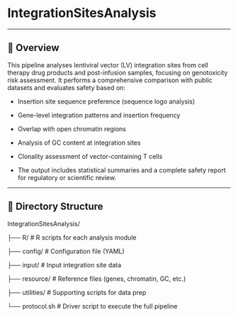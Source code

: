 # IntegrationSitesAnalysis
---
## 🔬 Overview
This pipeline analyses lentiviral vector (LV) integration sites from cell therapy drug products and post-infusion samples, focusing on genotoxicity risk assessment. It performs a comprehensive comparison with public datasets and evaluates safety based on:

- Insertion site sequence preference (sequence logo analysis)

- Gene-level integration patterns and insertion frequency

- Overlap with open chromatin regions

- Analysis of GC content at integration sites

- Clonality assessment of vector-containing T cells

- The output includes statistical summaries and a complete safety report for regulatory or scientific review.

---

## 📁 Directory Structure
IntegrationSitesAnalysis/

├── R/                         # R scripts for each analysis module

├── config/                    # Configuration file (YAML)

├── input/                     # Input integration site data

├── resource/                  # Reference files (genes, chromatin, GC, etc.)

├── utilities/                 # Supporting scripts for data prep

└── protocol.sh                # Driver script to execute the full pipeline
